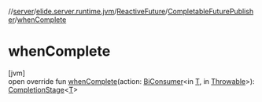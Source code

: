 //[server](../../../../index.md)/[elide.server.runtime.jvm](../../index.md)/[ReactiveFuture](../index.md)/[CompletableFuturePublisher](index.md)/[whenComplete](when-complete.md)

# whenComplete

[jvm]\
open override fun [whenComplete](when-complete.md)(action: [BiConsumer](https://docs.oracle.com/javase/8/docs/api/java/util/function/BiConsumer.html)&lt;in [T](index.md), in [Throwable](https://kotlinlang.org/api/latest/jvm/stdlib/kotlin/-throwable/index.html)&gt;): [CompletionStage](https://docs.oracle.com/javase/8/docs/api/java/util/concurrent/CompletionStage.html)&lt;[T](index.md)&gt;

